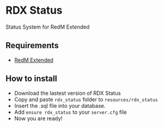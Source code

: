 # RDX Status
Status System for RedM Extended

## Requirements
- [RedM Extended](https://github.com/ThymonA/redm_extended)

## How to install
* Download the lastest version of RDX Status
* Copy and paste ```rdx_status``` folder to ```resources/rdx_status```
* Insert the .sql file into your database.
* Add ```ensure rdx_status``` to your ```server.cfg``` file
* Now you are ready!
